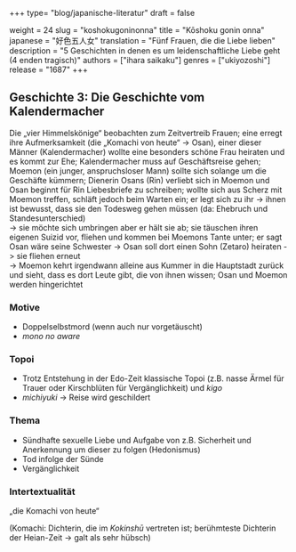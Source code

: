 +++
type= "blog/japanische-literatur"
draft = false

weight = 24
slug = "koshokugoninonna"
title = "Kōshoku gonin onna"
japanese = "好色五人女"
translation = "Fünf Frauen, die die Liebe lieben"
description = "5 Geschichten in denen es um leidenschaftliche Liebe geht (4 enden tragisch)"
authors = ["ihara saikaku"]
genres = ["ukiyozoshi"]
release = "1687"
+++

## Geschichte 3: Die Geschichte vom Kalendermacher

Die „vier Himmelskönige“ beobachten zum Zeitvertreib Frauen; eine erregt ihre Aufmerksamkeit (die „Komachi von heute“ -> Osan), einer dieser Männer (Kalendermacher) wollte eine besonders schöne Frau heiraten und es kommt zur Ehe;  Kalendermacher muss auf Geschäftsreise gehen; Moemon (ein junger, anspruchsloser Mann) sollte sich solange um die Geschäfte kümmern; Dienerin Osans (Rin) verliebt sich in Moemon und Osan beginnt für Rin Liebesbriefe zu schreiben; wollte sich aus Scherz mit Moemon treffen, schläft jedoch beim Warten ein; er legt sich zu ihr -> ihnen ist bewusst, dass sie den Todesweg gehen müssen (da: Ehebruch und Standesunterschied)  
-> sie möchte sich umbringen aber er hält sie ab; sie täuschen ihren eigenen Suizid vor, fliehen und kommen bei Moemons Tante unter; er sagt Osan wäre seine Schwester -> Osan soll dort einen Sohn (Zetaro) heiraten -> sie fliehen erneut  
-> Moemon kehrt irgendwann alleine aus Kummer in die Hauptstadt zurück und sieht, dass es dort Leute gibt, die von ihnen wissen; Osan und Moemon werden hingerichtet

### Motive

- Doppelselbstmord (wenn auch nur vorgetäuscht)
- *mono no aware*

### Topoi

- Trotz Entstehung in der Edo-Zeit klassische Topoi (z.B. nasse Ärmel für Trauer oder Kirschblüten für Vergänglichkeit) und *kigo*
- *michiyuki* -> Reise wird geschildert

### Thema

- Sündhafte sexuelle Liebe und Aufgabe von z.B. Sicherheit und Anerkennung um dieser zu folgen (Hedonismus)
- Tod infolge der Sünde
- Vergänglichkeit

### Intertextualität

„die Komachi von heute“

(Komachi: Dichterin, die im *Kokinshū* vertreten ist; berühmteste Dichterin der Heian-Zeit -> galt als sehr hübsch)
